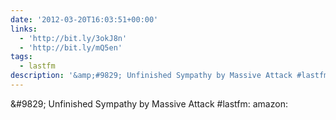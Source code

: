 ```yaml
---
date: '2012-03-20T16:03:51+00:00'
links:
  - 'http://bit.ly/3okJ8n'
  - 'http://bit.ly/mQ5en'
tags:
  - lastfm
description: '&amp;#9829; Unfinished Sympathy by Massive Attack #lastfm:  amazon: '
---
```

&amp;#9829; Unfinished Sympathy by Massive Attack #lastfm:  amazon: 
